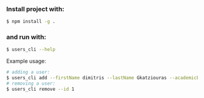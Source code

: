 ### Install project with:
``` bash
$ npm install -g .
```
### and run with:
``` bash
$ users_cli --help
```

Example usage:
``` bash
# adding a user:
$ users_cli add --firstName dimitris --lastName Gkatziouras --academicEmail example@some_mail.com --password 1234
# removing a user:
$ users_cli remove --id 1
```
